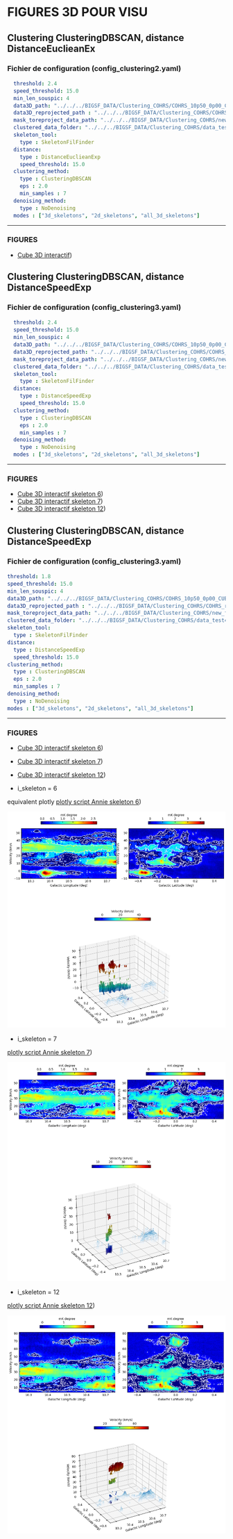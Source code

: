 # FIGURES 3D POUR VISU

## Clustering ClusteringDBSCAN, distance DistanceEuclieanEx

### Fichier de configuration (config_clustering2.yaml)

```yaml
  threshold: 2.4
  speed_threshold: 15.0
  min_len_souspic: 4
  data3D_path: "../../../BIGSF_DATA/Clustering_COHRS/COHRS_10p50_0p00_CUBE_3T2_R2.fit"
  data3D_reprojected_path : "../../../BIGSF_DATA/Clustering_COHRS/COHRS_reprojected_10p50_0p00_CUBE_3T2_R2.fit"
  mask_toreproject_data_path: "../../../BIGSF_DATA/Clustering_COHRS/new_full_mask_002011.fits"
  clustered_data_folder: "../../../BIGSF_DATA/Clustering_COHRS/data_test"
  skeleton_tool: 
    type : SkeletonFilFinder
  distance: 
    type : DistanceEuclieanExp
    speed_threshold: 15.0
  clustering_method: 
    type : ClusteringDBSCAN
    eps : 2.0
    min_samples : 7
  denoising_method: 
    type : NoDenoising
  modes : ["3d_skeletons", "2d_skeletons", "all_3d_skeletons"]
```

---

### FIGURES

- [Cube 3D interactif](https://multi-learn.github.io/figures/figure_ske6.html))


## Clustering ClusteringDBSCAN, distance DistanceSpeedExp


### Fichier de configuration (config_clustering3.yaml)

```yaml
  threshold: 2.4
  speed_threshold: 15.0
  min_len_souspic: 4
  data3D_path: "../../../BIGSF_DATA/Clustering_COHRS/COHRS_10p50_0p00_CUBE_3T2_R2.fit"
  data3D_reprojected_path: "../../../BIGSF_DATA/Clustering_COHRS/COHRS_reprojected_10p50_0p00_CUBE_3T2_R2.fit"
  mask_toreproject_data_path: "../../../BIGSF_DATA/Clustering_COHRS/new_full_mask_002011.fits"
  clustered_data_folder: "../../../BIGSF_DATA/Clustering_COHRS/data_test3"
  skeleton_tool: 
    type : SkeletonFilFinder
  distance: 
    type : DistanceSpeedExp
    speed_threshold: 15.0
  clustering_method: 
    type : ClusteringDBSCAN
    eps : 2.0
    min_samples : 7
  denoising_method: 
    type : NoDenoising
  modes : ["3d_skeletons", "2d_skeletons", "all_3d_skeletons"]
```
---

### FIGURES

- [Cube 3D interactif skeleton 6](https://multi-learn.github.io/figures/figure3_ske6.html))
- [Cube 3D interactif skeleton 7](https://multi-learn.github.io/figures/figure3_ske7.html))
- [Cube 3D interactif skeleton 12](https://multi-learn.github.io/figures/figure3_ske12.html))


## Clustering ClusteringDBSCAN, distance DistanceSpeedExp


### Fichier de configuration (config_clustering3.yaml)

```yaml
threshold: 1.8
speed_threshold: 15.0
min_len_souspic: 4
data3D_path: "../../../BIGSF_DATA/Clustering_COHRS/COHRS_10p50_0p00_CUBE_3T2_R2.fit"
data3D_reprojected_path : "../../../BIGSF_DATA/Clustering_COHRS/COHRS_reprojected_10p50_0p00_CUBE_3T2_R2.fit"
mask_toreproject_data_path: "../../../BIGSF_DATA/Clustering_COHRS/new_full_mask_002011.fits"
clustered_data_folder: "../../../BIGSF_DATA/Clustering_COHRS/data_test4"
skeleton_tool: 
  type : SkeletonFilFinder
distance: 
  type : DistanceSpeedExp
  speed_threshold: 15.0
clustering_method: 
  type : ClusteringDBSCAN
  eps : 2.0
  min_samples : 7
denoising_method: 
  type : NoDenoising
modes : ["3d_skeletons", "2d_skeletons", "all_3d_skeletons"]
```
---

### FIGURES

- [Cube 3D interactif skeleton 6](https://multi-learn.github.io/figures/figure4_ske6.html))
- [Cube 3D interactif skeleton 7](https://multi-learn.github.io/figures/figure4_ske7.html))
- [Cube 3D interactif skeleton 12](https://multi-learn.github.io/figures/figure4_ske12.html))


- i_skeleton = 6
  
 equivalent plotly
 [plotly script Annie skeleton 6](https://multi-learn.github.io/figures/figureannie_ske6.html))

![Matplotlib as script Annie skeleton 6](figannie.png)

- i_skeleton = 7

 [plotly script Annie skeleton 7](https://multi-learn.github.io/figures/figureannie_ske7.html))
 
 ![Matplotlib as script Annie skeleton 7](figannie7.png)


- i_skeleton = 12

 [plotly script Annie skeleton 12](https://multi-learn.github.io/figures/figureannie_ske12.html))
 
 ![Matplotlib as script Annie skeleton 12](figannie12.png)


 
